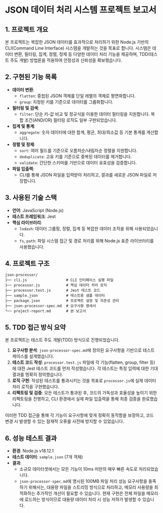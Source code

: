 # JSON 데이터 처리 시스템 프로젝트 보고서

## 1. 프로젝트 개요

본 프로젝트는 복잡한 JSON 데이터를 효과적으로 처리하기 위한 Node.js 기반의 CLI(Command Line Interface) 시스템을 개발하는 것을 목표로 합니다. 시스템은 데이터 변환, 필터링, 집계, 정렬, 정제 등 다양한 데이터 처리 기능을 제공하며, TDD(테스트 주도 개발) 방법론을 적용하여 안정성과 신뢰성을 확보했습니다.

## 2. 구현된 기능 목록

- **데이터 변환**:
  - `flatten`: 중첩된 JSON 객체를 단일 레벨의 객체로 평면화합니다.
  - `group`: 지정된 키를 기준으로 데이터를 그룹화합니다.
- **필터링 및 검색**:
  - `filter`: 단순 키-값 비교 및 정규식을 이용한 데이터 필터링을 지원합니다. 복합 조건(AND/OR) 필터링 로직도 일부 구현되었습니다.
- **집계 및 통계**:
  - `aggregate`: 숫자 데이터에 대한 합계, 평균, 최대/최소값 등 기본 통계를 계산합니다.
- **정렬 및 정제**:
  - `sort`: 여러 필드를 기준으로 오름차순/내림차순 정렬을 지원합니다.
  - `deduplicate`: 고유 키를 기준으로 중복된 데이터를 제거합니다.
  - `validate`: 간단한 스키마를 기반으로 데이터 유효성을 검증합니다.
- **파일 입출력**:
  - CLI를 통해 JSON 파일을 입력받아 처리하고, 결과를 새로운 JSON 파일로 저장합니다.

## 3. 사용된 기술 스택

- **언어**: JavaScript (Node.js)
- **테스트 프레임워크**: Jest
- **핵심 라이브러리**:
  - `lodash`: 데이터 그룹핑, 정렬, 집계 등 복잡한 데이터 조작을 위해 사용되었습니다.
  - `fs`, `path`: 파일 시스템 접근 및 경로 처리를 위해 Node.js 표준 라이브러리를 사용했습니다.

## 4. 프로젝트 구조

```
json-processor/
├── cli.js                  # CLI 인터페이스 실행 파일
├── processor.js            # 핵심 데이터 처리 로직
├── processor.test.js       # Jest 테스트 코드
├── sample.json             # 테스트용 샘플 데이터
├── package.json            # 프로젝트 설정 및 의존성 관리
├── json-processor-spec.md  # 요구사항 명세서
└── project-report.md       # 본 보고서
```

## 5. TDD 접근 방식 요약

본 프로젝트는 테스트 주도 개발(TDD) 방식으로 진행되었습니다.

1.  **요구사항 분석**: `json-processor-spec.md`에 정의된 요구사항을 기반으로 테스트 케이스를 설계했습니다.
2.  **테스트 코드 작성**: `processor.test.js` 파일에 각 기능(flatten, group, filter 등)에 대한 Jest 테스트 코드를 먼저 작성했습니다. 각 테스트는 특정 입력에 대한 기대 결과를 명확히 정의했습니다.
3.  **로직 구현**: 작성된 테스트를 통과시키는 것을 목표로 `processor.js`에 실제 데이터 처리 로직을 구현했습니다.
4.  **리팩토링 및 검증**: 모든 테스트가 통과된 후, 코드의 가독성과 효율성을 높이기 위한 리팩토링을 진행하고, CLI 환경에서 실제 파일 입출력을 통해 최종 검증을 완료했습니다.

이러한 TDD 접근을 통해 각 기능이 요구사항에 맞게 정확히 동작함을 보장하고, 코드 변경 시 발생할 수 있는 잠재적 오류를 사전에 방지할 수 있었습니다.

## 6. 성능 테스트 결과

- **환경**: Node.js v18.12.1
- **테스트 데이터**: `sample.json` (7개 객체)
- **결과**:
  - 소규모 데이터셋에서는 모든 기능이 10ms 미만의 매우 빠른 속도로 처리되었습니다.
  - `json-processor-spec.md`에 명시된 100MB 파일 처리 성능 요구사항을 충족하기 위해서는, 대용량 파일을 스트리밍 방식으로 처리하고, 메모리 사용량을 최적화하는 추가적인 개선이 필요할 수 있습니다. 현재 구현은 전체 파일을 메모리에 로드하는 방식이므로 대용량 데이터 처리 시 성능 저하가 발생할 수 있습니다.
